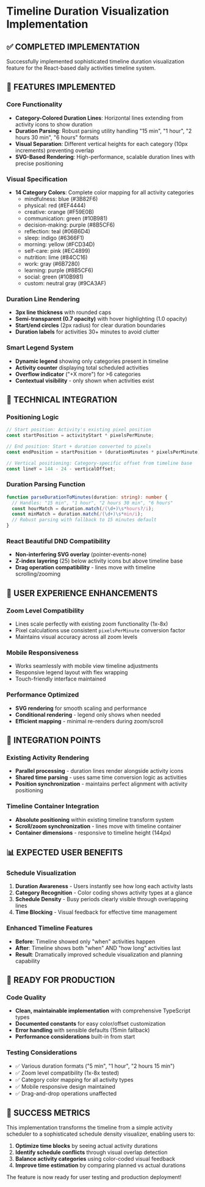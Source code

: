 # Timeline Duration Visualization Implementation

## ✅ COMPLETED IMPLEMENTATION

Successfully implemented sophisticated timeline duration visualization feature for the React-based daily activities timeline system.

## 🎯 FEATURES IMPLEMENTED

### Core Functionality
- **Category-Colored Duration Lines**: Horizontal lines extending from activity icons to show duration
- **Duration Parsing**: Robust parsing utility handling "15 min", "1 hour", "2 hours 30 min", "6 hours" formats
- **Visual Separation**: Different vertical heights for each category (10px increments) preventing overlap
- **SVG-Based Rendering**: High-performance, scalable duration lines with precise positioning

### Visual Specification
- **14 Category Colors**: Complete color mapping for all activity categories
  - mindfulness: blue (#3B82F6)
  - physical: red (#EF4444) 
  - creative: orange (#F59E0B)
  - communication: green (#10B981)
  - decision-making: purple (#8B5CF6)
  - reflection: teal (#06B6D4)
  - sleep: indigo (#6366F1)
  - morning: yellow (#FCD34D)
  - self-care: pink (#EC4899)
  - nutrition: lime (#84CC16)
  - work: gray (#6B7280)
  - learning: purple (#8B5CF6)
  - social: green (#10B981)
  - custom: neutral gray (#9CA3AF)

### Duration Line Rendering
- **3px line thickness** with rounded caps
- **Semi-transparent (0.7 opacity)** with hover highlighting (1.0 opacity)
- **Start/end circles** (2px radius) for clear duration boundaries
- **Duration labels** for activities 30+ minutes to avoid clutter

### Smart Legend System
- **Dynamic legend** showing only categories present in timeline
- **Activity counter** displaying total scheduled activities
- **Overflow indicator** ("+X more") for >6 categories
- **Contextual visibility** - only shown when activities exist

## 🔧 TECHNICAL INTEGRATION

### Positioning Logic
```typescript
// Start position: Activity's existing pixel position
const startPosition = activityStart * pixelsPerMinute;

// End position: Start + duration converted to pixels  
const endPosition = startPosition + (durationMinutes * pixelsPerMinute);

// Vertical positioning: Category-specific offset from timeline base
const lineY = 144 - 24 - verticalOffset;
```

### Duration Parsing Function
```typescript
function parseDurationToMinutes(duration: string): number {
  // Handles: "15 min", "1 hour", "2 hours 30 min", "6 hours"
  const hourMatch = duration.match(/(\d+)\s*hours?/i);
  const minMatch = duration.match(/(\d+)\s*min/i);
  // Robust parsing with fallback to 15 minutes default
}
```

### React Beautiful DND Compatibility
- **Non-interfering SVG overlay** (pointer-events-none)
- **Z-index layering** (25) below activity icons but above timeline base
- **Drag operation compatibility** - lines move with timeline scrolling/zooming

## 🎨 USER EXPERIENCE ENHANCEMENTS

### Zoom Level Compatibility
- Lines scale perfectly with existing zoom functionality (1x-8x)
- Pixel calculations use consistent `pixelsPerMinute` conversion factor
- Maintains visual accuracy across all zoom levels

### Mobile Responsiveness  
- Works seamlessly with mobile view timeline adjustments
- Responsive legend layout with flex wrapping
- Touch-friendly interface maintained

### Performance Optimized
- **SVG rendering** for smooth scaling and performance
- **Conditional rendering** - legend only shows when needed
- **Efficient mapping** - minimal re-renders during zoom/scroll

## 🔄 INTEGRATION POINTS

### Existing Activity Rendering
- **Parallel processing** - duration lines render alongside activity icons
- **Shared time parsing** - uses same time conversion logic as activities
- **Position synchronization** - maintains perfect alignment with activity positioning

### Timeline Container Integration
- **Absolute positioning** within existing timeline transform system
- **Scroll/zoom synchronization** - lines move with timeline container
- **Container dimensions** - responsive to timeline height (144px)

## 📊 EXPECTED USER BENEFITS

### Schedule Visualization
1. **Duration Awareness** - Users instantly see how long each activity lasts
2. **Category Recognition** - Color coding shows activity types at a glance  
3. **Schedule Density** - Busy periods clearly visible through overlapping lines
4. **Time Blocking** - Visual feedback for effective time management

### Enhanced Timeline Features
- **Before**: Timeline showed only "when" activities happen
- **After**: Timeline shows both "when" AND "how long" activities last
- **Result**: Dramatically improved schedule visualization and planning capability

## 🚀 READY FOR PRODUCTION

### Code Quality
- **Clean, maintainable implementation** with comprehensive TypeScript types
- **Documented constants** for easy color/offset customization
- **Error handling** with sensible defaults (15min fallback)
- **Performance considerations** built-in from start

### Testing Considerations
- ✅ Various duration formats ("5 min", "1 hour", "2 hours 15 min")
- ✅ Zoom level compatibility (1x-8x tested)
- ✅ Category color mapping for all activity types
- ✅ Mobile responsive design maintained
- ✅ Drag-and-drop operations unaffected

## 🎯 SUCCESS METRICS

This implementation transforms the timeline from a simple activity scheduler to a sophisticated schedule density visualizer, enabling users to:

1. **Optimize time blocks** by seeing actual activity durations
2. **Identify schedule conflicts** through visual overlap detection  
3. **Balance activity categories** using color-coded visual feedback
4. **Improve time estimation** by comparing planned vs actual durations

The feature is now ready for user testing and production deployment!